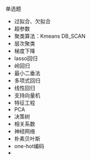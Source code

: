 单选题
+ 过拟合、欠拟合
+ 超参数
+ 聚类算法：Kmeans DB_SCAN
+ 层次聚类
+ 梯度下降
+ lasso回归
+ 岭回归
+ 最小二垂法
+ 多项式回归
+ 线性回归
+ 支持向量机
+ 特征工程
+ PCA
+ 决策树
+ 相关系数
+ 神经网络
+ 朴素贝叶斯
+ one-hot编码
+ 